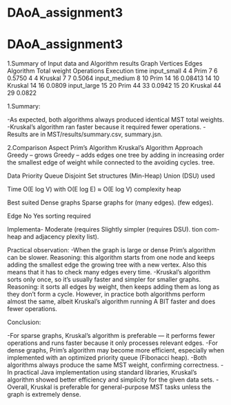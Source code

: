 # DAoA_assignment3
# DAoA_assignment3
1.Summary of Input data and Algorithm results
Graph	        Vertices	Edges	Algorithm	Total weight	Operations	Execution time
input_small	  4	        4	    Prim	    7	            6	          0.5750
 	            4	        4	    Kruskal	  7	            7	          0.5064
input_medium	8	        10	  Prim	    14	          16	        0.08413
 	            14	      10	  Kruskal	  14	          16	        0.0809
input_large	  15	      20	  Prim	    44	          33	        0.0942
 	            15	      20	  Kruskal	  44	          29	        0.0822

1.Summary:

-As expected, both algorithms always produced identical MST total weights.
-Kruskal’s algorithm ran faster because it required fewer operations.
-Results are in MST/results/summary.csv, summary.jsn.


2.Comparison
Aspect	    Prim’s Algorithm	  Kruskal’s Algorithm
Approach	  Greedy – grows      Greedy – adds edges
            one tree by adding  in increasing order
            the smallest edge   of weight while
            connected to the    avoiding cycles.
            tree.	 
            
Data        Priority Queue      Disjoint Set
structures  (Min-Heap)          Union (DSU)
used

Time        O(E log V) with     O(E log E) ≈ O(E log V)
complexity	heap

Best suited Dense graphs        Sparse graphs
for	        (many edges).	      (few edges).

Edge        No                  Yes
sorting 
required	  

Implementa- Moderate (requires  Slightly simpler (requires DSU).
tion com-   heap and adjacency 
plexity     list).

Practical observation:
-When the graph is large or dense Prim’s algorithm can be slower. Reasoning: this algorithm starts from one node and keeps adding the smallest edge the growing tree with a new vertex. Also this means that it has to check many edges every time.
-Kruskal’s algorithm sorts only once, so it’s usually faster and simpler for smaller graphs. Reasoning: it sorts all edges by weight, then keeps adding them as long as they don’t form a cycle.
However, in practice both algorithms perform almost the same, albeit Kruskal’s algorithm running A BIT faster and does fewer operations.



Conclusion:

-For sparse graphs, Kruskal’s algorithm is preferable — it performs fewer operations and runs faster because it only processes relevant edges.
-For dense graphs, Prim’s algorithm may become more efficient, especially when implemented with an optimized priority queue (Fibonacci heap).
-Both algorithms always produce the same MST weight, confirming correctness.
-In practical Java implementation using standard libraries, Kruskal’s algorithm showed better efficiency and simplicity for the given data sets.
-Overall, Kruskal is preferable for general-purpose MST tasks unless the graph is extremely dense.

